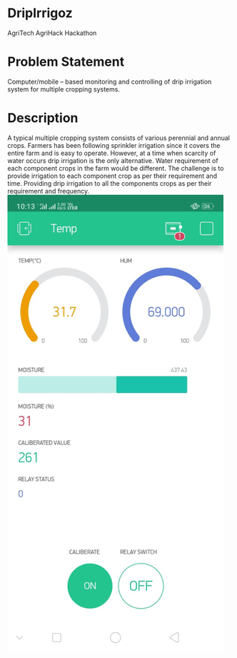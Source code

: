 # DripIrrigoz
AgriTech AgriHack Hackathon
# Problem Statement
Computer/mobile – based monitoring and controlling of drip irrigation system for multiple cropping systems.
# Description
A typical multiple cropping system consists of various perennial and annual crops. Farmers has been following sprinkler irrigation since it covers the entire farm and is easy to operate. However, at a time when scarcity of water occurs drip irrigation is the only alternative. Water requirement of each component crops in the farm would be different. The challenge is to provide irrigation to each component crop as per their requirement and time.
Providing drip irrigation to all the components crops as per their requirement and frequency.
![Blynk App View](Blynk.png)
